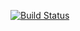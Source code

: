 [![Build Status](https://travis-ci.org/coursarya/cashback.svg?branch=master)](https://travis-ci.org/coursarya/cashback)